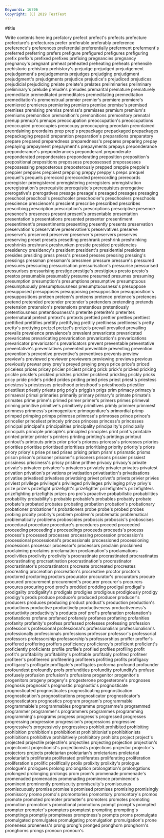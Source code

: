 ```yaml
---
Keywords: 16706
Copyright: (C) 2019 TestTest
---
```


#title

Write contents here
ing prefatory prefect prefect's prefects prefecture prefecture's prefectures prefer preferable
preferably preference preference's preferences preferential preferentially preferment preferment's preferred preferring
prefers prefigure prefigured prefigures prefiguring prefix prefix's prefixed prefixes prefixing
pregnancies pregnancy pregnancy's pregnant preheat preheated preheating preheats prehensile prehistoric
prehistory prehistory's prejudge prejudged prejudgement prejudgement's prejudgements prejudges prejudging prejudgment
prejudgment's prejudgments prejudice prejudice's prejudiced prejudices prejudicial prejudicing prelate prelate's
prelates preliminaries preliminary preliminary's prelude prelude's preludes premarital premature prematurely
premeditate premeditated premeditates premeditating premeditation premeditation's premenstrual premier premier's premiere
premiere's premiered premieres premiering premiers premise premise's premised premises premising
premiss premiss's premisses premium premium's premiums premonition premonition's premonitions premonitory
prenatal prenup prenup's prenups preoccupation preoccupation's preoccupations preoccupied preoccupies preoccupy
preoccupying preordain preordained preordaining preordains prep prep's prepackage prepackaged prepackages
prepackaging prepaid preparation preparation's preparations preparatory prepare prepared preparedness preparedness's
prepares preparing prepay prepaying prepayment prepayment's prepayments prepays preponderance preponderance's
preponderances preponderant preponderate preponderated preponderates preponderating preposition preposition's prepositional prepositions
prepossess prepossessed prepossesses prepossessing preposterous preposterously prepped preppie preppie's preppier
preppies preppiest prepping preppy preppy's preps prequel prequel's prequels prerecord
prerecorded prerecording prerecords preregister preregistered preregistering preregisters preregistration preregistration's prerequisite
prerequisite's prerequisites prerogative prerogative's prerogatives presage presage's presaged presages presaging
preschool preschool's preschooler preschooler's preschoolers preschools prescience prescience's prescient prescribe
prescribed prescribes prescribing prescription prescription's prescriptions prescriptive presence presence's presences
present present's presentable presentation presentation's presentations presented presenter presentiment presentiment's
presentiments presenting presently presents preservation preservation's preservative preservative's preservatives preserve
preserve's preserved preserver preserver's preservers preserves preserving preset presets presetting
preshrank preshrink preshrinking preshrinks preshrunk preshrunken preside presided presidencies presidency
presidency's president president's presidential presidents presides presiding press press's pressed
presses pressing pressing's pressings pressman pressman's pressmen pressure pressure's pressured
pressures pressuring pressurisation pressurisation's pressurise pressurised pressurises pressurising prestige prestige's
prestigious presto presto's prestos presumable presumably presume presumed presumes presuming
presumption presumption's presumptions presumptive presumptuous presumptuously presumptuousness presumptuousness's presuppose presupposed
presupposes presupposing presupposition presupposition's presuppositions preteen preteen's preteens pretence pretence's
pretences pretend pretended pretender pretender's pretenders pretending pretends pretension pretension's
pretensions pretentious pretentiously pretentiousness pretentiousness's preterite preterite's preterites preternatural pretext
pretext's pretexts prettied prettier pretties prettiest prettified prettifies prettify prettifying
prettily prettiness prettiness's pretty pretty's prettying pretzel pretzel's pretzels prevail
prevailed prevailing prevails prevalence prevalence's prevalent prevaricate prevaricated prevaricates prevaricating
prevarication prevarication's prevarications prevaricator prevaricator's prevaricators prevent preventable preventative preventative's
preventatives prevented preventible preventing prevention prevention's preventive preventive's preventives prevents
preview preview's previewed previewer previewers previewing previews previous previously prewar
prey prey's preyed preying preys price price's priced priceless prices
pricey pricier priciest pricing prick prick's pricked pricking prickle prickle's
prickled prickles pricklier prickliest prickling prickly pricks pricy pride pride's
prided prides priding pried pries priest priest's priestess priestess's priestesses
priesthood priesthood's priesthoods priestlier priestliest priestly priests prig prig's priggish
prigs prim primacy primacy's primaeval primal primaries primarily primary primary's
primate primate's primates prime prime's primed primer primer's primers primes
primeval priming primitive primitive's primitively primitives primly primmer primmest primness
primness's primogeniture primogeniture's primordial primp primped primping primps primrose primrose's
primroses prince prince's princelier princeliest princely princes princess princess's princesses
principal principal's principalities principality principality's principally principals principle principle's principled
principles print print's printable printed printer printer's printers printing printing's
printings printout printout's printouts prints prior prior's prioress prioress's prioresses
priories priorities prioritise prioritised prioritises prioritising priority priority's priors priory
priory's prise prised prises prising prism prism's prismatic prisms prison
prison's prisoner prisoner's prisoners prisons prissier prissiest prissiness prissiness's prissy
pristine prithee privacy privacy's private private's privateer privateer's privateers privately
privater privates privatest privation privation's privations privatisation privatisation's privatisations privatise
privatised privatises privatising privet privet's privets privier privies priviest privilege
privilege's privileged privileges privileging privy privy's prize prize's prizefight prizefight's
prizefighter prizefighter's prizefighters prizefighting prizefights prizes pro pro's proactive probabilistic
probabilities probability probability's probable probable's probables probably probate probate's probated
probates probating probation probation's probationary probationer probationer's probationers probe probe's
probed probes probing probity probity's problem problem's problematic problematical problematically
problems proboscides proboscis proboscis's proboscises procedural procedure procedure's procedures proceed
proceeded proceeding proceeding's proceedings proceeds proceeds's process process's processed processes
processing procession procession's processional processional's processionals processioned processioning processions processor
processor's processors proclaim proclaimed proclaiming proclaims proclamation proclamation's proclamations proclivities
proclivity proclivity's procrastinate procrastinated procrastinates procrastinating procrastination procrastination's procrastinator procrastinator's
procrastinators procreate procreated procreates procreating procreation procreation's procreative proctor proctor's
proctored proctoring proctors procurator procurator's procurators procure procured procurement procurement's
procurer procurer's procurers procures procuring prod prod's prodded prodding prodigal
prodigal's prodigality prodigality's prodigals prodigies prodigious prodigiously prodigy prodigy's prods
produce produce's produced producer producer's producers produces producing product product's
production production's productions productive productively productiveness productiveness's productivity productivity's products
prof prof's profanation profanation's profanations profane profaned profanely profanes profaning
profanities profanity profanity's profess professed professes professing profession profession's professional
professional's professionalism professionalism's professionally professionals professions professor professor's professorial professors
professorship professorship's professorships proffer proffer's proffered proffering proffers proficiency proficiency's
proficient proficient's proficiently proficients profile profile's profiled profiles profiling profit
profit's profitability profitability's profitable profitably profited profiteer profiteer's profiteered profiteering
profiteers profiting profits profligacy profligacy's profligate profligate's profligates proforma profound
profounder profoundest profoundly profs profundities profundity profundity's profuse profusely profusion
profusion's profusions progenitor progenitor's progenitors progeny progeny's progesterone progesterone's prognoses
prognosis prognosis's prognostic prognostic's prognosticate prognosticated prognosticates prognosticating prognostication prognostication's
prognostications prognosticator prognosticator's prognosticators prognostics program program's programmable programmable's programmables
programme programme's programmed programmer programmer's programmers programmes programming programming's programs
progress progress's progressed progresses progressing progression progression's progressions progressive progressive's
progressively progressives prohibit prohibited prohibiting prohibition prohibition's prohibitionist prohibitionist's prohibitionists
prohibitions prohibitive prohibitively prohibitory prohibits project project's projected projectile projectile's
projectiles projecting projection projection's projectionist projectionist's projectionists projections projector projector's
projectors projects proletarian proletarian's proletarians proletariat proletariat's proliferate proliferated proliferates
proliferating proliferation proliferation's prolific prolifically prolix prolixity prolixity's prologue prologue's
prologues prolong prolongation prolongation's prolongations prolonged prolonging prolongs prom prom's
promenade promenade's promenaded promenades promenading prominence prominence's prominent prominently promiscuity
promiscuity's promiscuous promiscuously promise promise's promised promises promising promisingly promissory
promo promo's promontories promontory promontory's promos promote promoted promoter promoter's
promoters promotes promoting promotion promotion's promotional promotions prompt prompt's prompted
prompter prompter's prompters promptest prompting prompting's promptings promptly promptness promptness's
prompts proms promulgate promulgated promulgates promulgating promulgation promulgation's prone proneness
proneness's prong prong's pronged pronghorn pronghorn's pronghorns prongs pronoun pronoun's
